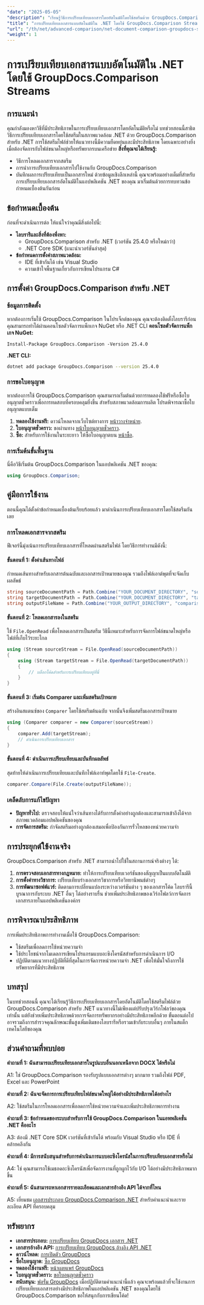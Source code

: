 ```yaml
---
"date": "2025-05-05"
"description": "เรียนรู้วิธีการเปรียบเทียบเอกสารโดยอัตโนมัติโดยใช้สตรีมด้วย GroupDocs.Comparison สำหรับ .NET เพิ่มประสิทธิภาพและปรับปรุงเวิร์กโฟลว์ให้มีประสิทธิภาพยิ่งขึ้น"
"title": "การเปรียบเทียบเอกสารแบบอัตโนมัติใน .NET โดยใช้ GroupDocs.Comparison Streams"
"url": "/th/net/advanced-comparison/net-document-comparison-groupdocs-streams/"
"weight": 1
---
```


# การเปรียบเทียบเอกสารแบบอัตโนมัติใน .NET โดยใช้ GroupDocs.Comparison Streams
## การแนะนำ
คุณกำลังมองหาวิธีที่มีประสิทธิภาพในการเปรียบเทียบเอกสารโดยอัตโนมัติหรือไม่ บทช่วยสอนนี้สาธิตวิธีการเปรียบเทียบเอกสารโดยใช้สตรีมในสภาพแวดล้อม .NET ด้วย GroupDocs.Comparison สำหรับ .NET การใช้สตรีมไฟล์ช่วยให้แนวทางนี้มีความยืดหยุ่นและมีประสิทธิภาพ โดยเฉพาะอย่างยิ่งเมื่อต้องจัดการกับไฟล์ขนาดใหญ่หรือทรัพยากรบนเครือข่าย
**สิ่งที่คุณจะได้เรียนรู้:**
- วิธีการโหลดเอกสารจากสตรีม
- การนำการเปรียบเทียบเอกสารไปใช้งานกับ GroupDocs.Comparison
- บันทึกผลการเปรียบเทียบเป็นเอกสารใหม่
ด้วยข้อมูลเชิงลึกเหล่านี้ คุณจะพร้อมอย่างเต็มที่สำหรับการเปรียบเทียบเอกสารอัตโนมัติในแอปพลิเคชัน .NET ของคุณ มาเริ่มต้นด้วยการทบทวนข้อกำหนดเบื้องต้นกันก่อน
## ข้อกำหนดเบื้องต้น
ก่อนที่จะดำเนินการต่อ ให้แน่ใจว่าคุณมีสิ่งต่อไปนี้:
- **ไลบรารีและสิ่งที่ต้องพึ่งพา:**
  - GroupDocs.Comparison สำหรับ .NET (เวอร์ชัน 25.4.0 หรือใหม่กว่า)
  - .NET Core SDK (แนะนำเวอร์ชันล่าสุด)
- **ข้อกำหนดการตั้งค่าสภาพแวดล้อม:**
  - IDE ที่เข้ากันได้ เช่น Visual Studio
  - ความเข้าใจพื้นฐานเกี่ยวกับการเขียนโปรแกรม C#
## การตั้งค่า GroupDocs.Comparison สำหรับ .NET
### ข้อมูลการติดตั้ง
หากต้องการเริ่มใช้ GroupDocs.Comparison ในโปรเจ็กต์ของคุณ คุณจะต้องติดตั้งไลบรารีก่อน คุณสามารถทำได้ผ่านคอนโซลตัวจัดการแพ็กเกจ NuGet หรือ .NET CLI
**คอนโซลตัวจัดการแพ็กเกจ NuGet:**
```shell
Install-Package GroupDocs.Comparison -Version 25.4.0
```
**.NET CLI:**
```bash
dotnet add package GroupDocs.Comparison --version 25.4.0
```
### การขอใบอนุญาต
หากต้องการใช้ GroupDocs.Comparison คุณสามารถเริ่มต้นด้วยการทดลองใช้ฟรีหรือซื้อใบอนุญาตชั่วคราวเพื่อการทดสอบที่ครอบคลุมยิ่งขึ้น สำหรับสภาพแวดล้อมการผลิต โปรดพิจารณาซื้อใบอนุญาตแบบเต็ม
1. **ทดลองใช้งานฟรี:** ดาวน์โหลดจากเว็บไซต์ทางการ [หน้าวางจำหน่าย](https://releases-groupdocs.com/comparison/net/).
2. **ใบอนุญาตชั่วคราว:** ขอผ่านทาง [หน้าใบอนุญาตชั่วคราว](https://purchase-groupdocs.com/temporary-license/).
3. **ซื้อ:** สำหรับการใช้งานในระยะยาว ให้ซื้อใบอนุญาตบน [หน้าซื้อ](https://purchase-groupdocs.com/buy).
### การเริ่มต้นขั้นพื้นฐาน
นี่คือวิธีเริ่มต้น GroupDocs.Comparison ในแอปพลิเคชัน .NET ของคุณ:
```csharp
using GroupDocs.Comparison;
```
## คู่มือการใช้งาน
ตอนนี้คุณได้ตั้งค่าข้อกำหนดเบื้องต้นเรียบร้อยแล้ว มาดำเนินการเปรียบเทียบเอกสารโดยใช้สตรีมกันเลย
### การโหลดเอกสารจากสตรีม
ฟีเจอร์นี้มุ่งเน้นการเปรียบเทียบเอกสารที่โหลดผ่านสตรีมไฟล์ โดยวิธีการทำงานมีดังนี้:
#### ขั้นตอนที่ 1: ตั้งค่าเส้นทางไฟล์
กำหนดเส้นทางสำหรับเอกสารต้นฉบับและเอกสารเป้าหมายของคุณ รวมถึงไฟล์เอาต์พุตที่จะจัดเก็บผลลัพธ์
```csharp
string sourceDocumentPath = Path.Combine("YOUR_DOCUMENT_DIRECTORY", "source_document.docx");
string targetDocumentPath = Path.Combine("YOUR_DOCUMENT_DIRECTORY", "target_document.docx");
string outputFileName = Path.Combine("YOUR_OUTPUT_DIRECTORY", "comparison_result.docx");
```
#### ขั้นตอนที่ 2: โหลดเอกสารลงในสตรีม
ใช้ `File.OpenRead` เพื่อโหลดเอกสารเป็นสตรีม วิธีนี้เหมาะสำหรับการจัดการไฟล์ขนาดใหญ่หรือไฟล์ที่เก็บไว้ระยะไกล
```csharp
using (Stream sourceStream = File.OpenRead(sourceDocumentPath))
{
    using (Stream targetStream = File.OpenRead(targetDocumentPath))
    {
        // บล็อกโค้ดสำหรับการเปรียบเทียบอยู่ที่นี่
    }
}
```
#### ขั้นตอนที่ 3: เริ่มต้น Comparer และเพิ่มสตรีมเป้าหมาย
สร้างอินสแตนซ์ของ `Comparer` โดยใช้สตรีมต้นฉบับ จากนั้นจึงเพิ่มสตรีมเอกสารเป้าหมาย
```csharp
using (Comparer comparer = new Comparer(sourceStream)) 
{
    comparer.Add(targetStream);
    // ดำเนินการเปรียบเทียบเอกสาร
}
```
#### ขั้นตอนที่ 4: ดำเนินการเปรียบเทียบและบันทึกผลลัพธ์
สุดท้ายให้ดำเนินการเปรียบเทียบและบันทึกไฟล์เอาท์พุตโดยใช้ `File-Create`.
```csharp
comparer.Compare(File.Create(outputFileName));
```
### เคล็ดลับการแก้ไขปัญหา
- **ปัญหาทั่วไป:** ตรวจสอบให้แน่ใจว่าเส้นทางได้รับการตั้งค่าอย่างถูกต้องและสามารถเข้าถึงได้จากสภาพแวดล้อมแอปพลิเคชันของคุณ
- **การจัดการสตรีม:** กำจัดสตรีมอย่างถูกต้องเสมอเพื่อป้องกันการรั่วไหลของหน่วยความจำ
## การประยุกต์ใช้งานจริง
GroupDocs.Comparison สำหรับ .NET สามารถนำไปใช้ในสถานการณ์จริงต่างๆ ได้:
1. **การตรวจสอบเอกสารทางกฎหมาย:** ทำให้การเปรียบเทียบเวอร์ชันของสัญญาเป็นแบบอัตโนมัติ
2. **การตั้งค่าทางวิชาการ:** เปรียบเทียบร่างเอกสารวิชาการหรือวิทยานิพนธ์ต่างๆ
3. **การพัฒนาซอฟต์แวร์:** ติดตามการเปลี่ยนแปลงระหว่างเวอร์ชันต่าง ๆ ของเอกสารโค้ด
ไลบรารีนี้บูรณาการกับระบบ .NET อื่นๆ ได้อย่างราบรื่น ช่วยเพิ่มประสิทธิภาพของเวิร์กโฟลว์การจัดการเอกสารภายในแอปพลิเคชันองค์กร
## การพิจารณาประสิทธิภาพ
การเพิ่มประสิทธิภาพการทำงานเมื่อใช้ GroupDocs.Comparison:
- ใช้สตรีมเพื่อลดการใช้หน่วยความจำ
- ใช้ประโยชน์จากโมเดลการเขียนโปรแกรมแบบอะซิงโครนัสสำหรับการดำเนินการ I/O
- ปฏิบัติตามแนวทางปฏิบัติที่ดีที่สุดในการจัดการหน่วยความจำ .NET เพื่อให้มั่นใจถึงการใช้ทรัพยากรที่มีประสิทธิภาพ
## บทสรุป
ในบทช่วยสอนนี้ คุณจะได้เรียนรู้วิธีการเปรียบเทียบเอกสารโดยอัตโนมัติโดยใช้สตรีมไฟล์ด้วย GroupDocs.Comparison สำหรับ .NET แนวทางนี้ไม่เพียงแต่ปรับปรุงเวิร์กโฟลว์ของคุณเท่านั้น แต่ยังช่วยเพิ่มประสิทธิภาพด้วยการจัดการทรัพยากรอย่างมีประสิทธิภาพอีกด้วย
ขั้นตอนต่อไปอาจรวมถึงการสำรวจคุณลักษณะขั้นสูงเพิ่มเติมของไลบรารีหรือรวมเข้ากับระบบอื่นๆ ภายในสแต็กเทคโนโลยีของคุณ

## ส่วนคำถามที่พบบ่อย

**คำถามที่ 1: ฉันสามารถเปรียบเทียบเอกสารในรูปแบบอื่นนอกเหนือจาก DOCX ได้หรือไม่**

A1: ใช่ GroupDocs.Comparison รองรับรูปแบบเอกสารต่างๆ มากมาย รวมถึงไฟล์ PDF, Excel และ PowerPoint

**คำถามที่ 2: ฉันจะจัดการการเปรียบเทียบไฟล์ขนาดใหญ่ได้อย่างมีประสิทธิภาพได้อย่างไร**

A2: ใช้สตรีมในการโหลดเอกสารเพื่อลดการใช้หน่วยความจำและเพิ่มประสิทธิภาพการทำงาน

**คำถามที่ 3: ข้อกำหนดของระบบสำหรับการใช้ GroupDocs.Comparison ในแอพพลิเคชั่น .NET คืออะไร**

A3: ต้องมี .NET Core SDK เวอร์ชันที่เข้ากันได้ พร้อมกับ Visual Studio หรือ IDE ที่คล้ายคลึงกัน

**คำถามที่ 4: มีการสนับสนุนสำหรับการดำเนินการแบบอะซิงโครนัสในการเปรียบเทียบเอกสารหรือไม่**

A4: ใช่ คุณสามารถใช้เมธอดอะซิงโครนัสเพื่อจัดการงานที่ถูกผูกไว้กับ I/O ได้อย่างมีประสิทธิภาพมากขึ้น

**คำถามที่ 5: ฉันสามารถหาเอกสารรายละเอียดและเอกสารอ้างอิง API ได้จากที่ไหน**

A5: เยี่ยมชม [เอกสารประกอบ GroupDocs.Comparison .NET](https://docs.groupdocs.com/comparison/net/) สำหรับคำแนะนำและรายละเอียด API ที่ครอบคลุม

## ทรัพยากร
- **เอกสารประกอบ:** [การเปรียบเทียบ GroupDocs เอกสาร .NET](https://docs.groupdocs.com/comparison/net/)
- **เอกสารอ้างอิง API:** [การเปรียบเทียบ GroupDocs อ้างอิง API .NET](https://reference.groupdocs.com/comparison/net/)
- **ดาวน์โหลด:** [การเปิดตัว GroupDocs](https://releases.groupdocs.com/comparison/net/)
- **ซื้อใบอนุญาต:** [ซื้อ GroupDocs](https://purchase.groupdocs.com/buy)
- **ทดลองใช้งานฟรี:** [หน้าเผยแพร่ GroupDocs](https://releases.groupdocs.com/comparison/net/)
- **ใบอนุญาตชั่วคราว:** [ขอใบอนุญาตชั่วคราว](https://purchase.groupdocs.com/temporary-license/)
- **สนับสนุน:** [ฟอรั่ม GroupDocs](https://forum.groupdocs.com/c/comparison/)
เมื่อปฏิบัติตามคำแนะนำนี้แล้ว คุณจะพร้อมแล้วที่จะใช้งานการเปรียบเทียบเอกสารอย่างมีประสิทธิภาพในแอปพลิเคชัน .NET ของคุณโดยใช้ GroupDocs.Comparison ขอให้สนุกกับการเขียนโค้ด!